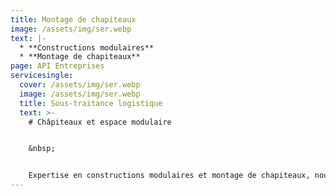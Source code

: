 ```yaml
---
title: Montage de chapiteaux
image: /assets/img/ser.webp
text: |-
  * **Constructions modulaires**
  * **Montage de chapiteaux**  
page: API Entreprises
servicesingle:
  cover: /assets/img/ser.webp
  image: /assets/img/ser.webp
  title: Sous-traitance logistique
  text: >-
    # Châpiteaux et espace modulaire


    &nbsp;


    Expertise en constructions modulaires et montage de chapiteaux, nous proposons des solutions flexibles et personnalisées pour répondre à tous vos besoins d'espace temporaire. Notre expérience garantit une mise en place rapide et sécurisée, pour des structures fiables et robustes.
---
```

